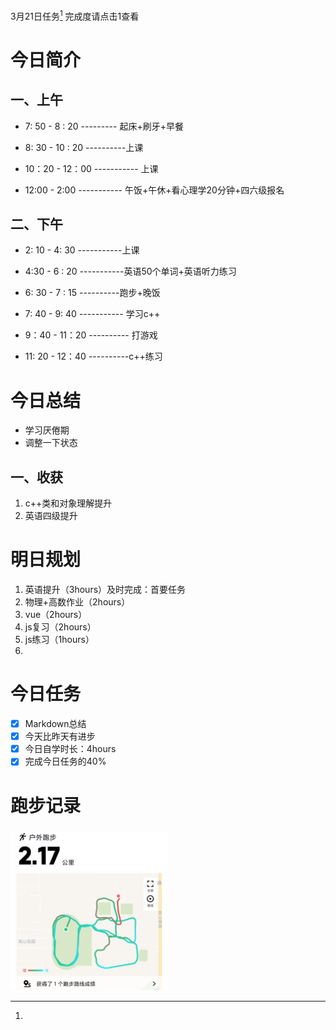 <a herf="">3月21日任务[^1]</a> 完成度请点击1查看

# <font face="仿宋">今日简介 </font>

## <font face="楷体"> 一、上午</font>
- 7: 50 - 8 : 20 --------- 起床+刷牙+早餐
  
- 8: 30 - 10 : 20 ----------上课
  
- 10：20 - 12：00 ----------- 上课

- 12:00 - 2:00 ----------- 午饭+午休+看心理学20分钟+四六级报名

## <font face="楷体"> 二、下午</font>
- 2: 10 - 4: 30 -----------上课
- 4:30 - 6 : 20 -----------英语50个单词+英语听力练习
 
- 6: 30 - 7 : 15 ----------跑步+晚饭
  
- 7: 40 - 9: 40 ----------- 学习c++
  
- 9：40 - 11：20 ---------- 打游戏
  
- 11: 20 - 12：40 ----------c++练习

# <font face="仿宋">今日总结 </font>
- 学习厌倦期
- 调整一下状态
## <font face="楷体"> 一、收获</font>
1. c++类和对象理解提升
2. 英语四级提升
   
# <font face="仿宋">明日规划 </font>
1. 英语提升（3hours）及时完成：首要任务
2. 物理+高数作业（2hours）
3. vue（2hours）
4. js复习（2hours）
5. js练习（1hours）
6. 
# <font face="仿宋">今日任务 </font>
 [^1]:
   - [x] Markdown总结
   - [x] 今天比昨天有进步
   - [x] 今日自学时长：4hours
   - [x] 完成今日任务的40%

# <font face="仿宋">跑步记录 </font>
##### <font face="楷体"> </font>
<img src="/img/ran_3-21.jpg" style="width:50%">